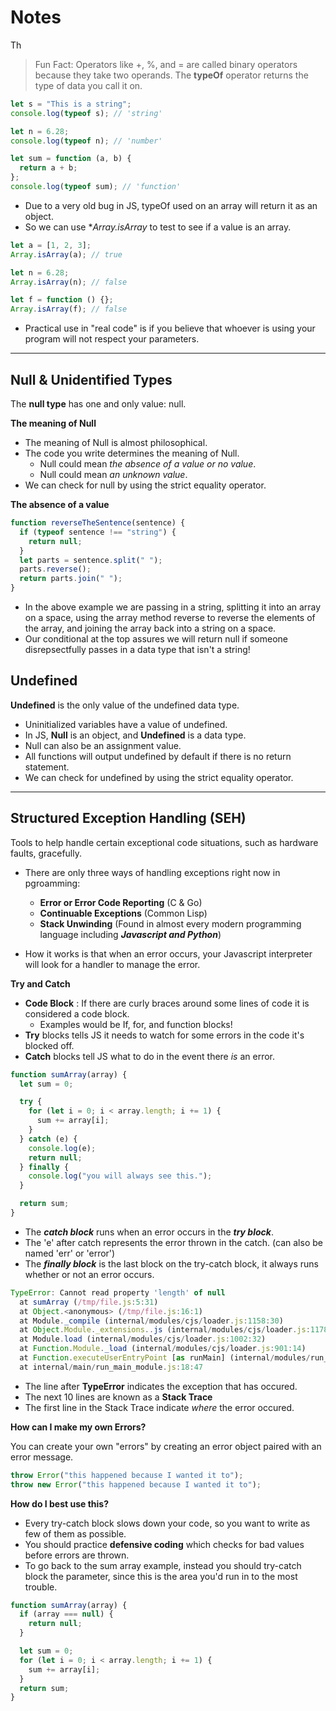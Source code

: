 # **Notes**

Th

> Fun Fact: Operators like +, %, and = are called binary operators because they take two operands.
> The **typeOf** operator returns the type of data you call it on.

```js
let s = "This is a string";
console.log(typeof s); // 'string'

let n = 6.28;
console.log(typeof n); // 'number'

let sum = function (a, b) {
  return a + b;
};
console.log(typeof sum); // 'function'
```

- Due to a very old bug in JS, typeOf used on an array will return it as an object.
- So we can use \*_Array.isArray_ to test to see if a value is an array.

```js
let a = [1, 2, 3];
Array.isArray(a); // true

let n = 6.28;
Array.isArray(n); // false

let f = function () {};
Array.isArray(f); // false
```

- Practical use in "real code" is if you believe that whoever is using your program will not respect your parameters.

---

## **Null & Unidentified Types**

The **null type** has one and only value: null.

**The meaning of Null**

- The meaning of Null is almost philosophical.
- The code you write determines the meaning of Null.
  - Null could mean _the absence of a value or no value_.
  - Null could mean _an unknown value_.
- We can check for null by using the strict equality operator.

**The absence of a value**

```js
function reverseTheSentence(sentence) {
  if (typeof sentence !== "string") {
    return null;
  }
  let parts = sentence.split(" ");
  parts.reverse();
  return parts.join(" ");
}
```

- In the above example we are passing in a string, splitting it into an array on a space, using the array method reverse to reverse the elements of the array, and joining the array back into a string on a space.
- Our conditional at the top assures we will return null if someone disrepsectfully passes in a data type that isn't a string!

## **Undefined**

**Undefined** is the only value of the undefined data type.

- Uninitialized variables have a value of undefined.
- In JS, **Null** is an object, and **Undefined** is a data type.
- Null can also be an assignment value.
- All functions will output undefined by default if there is no return statement.
- We can check for undefined by using the strict equality operator.

---

## **Structured Exception Handling (SEH)**

Tools to help handle certain exceptional code situations, such as hardware faults, gracefully.

- There are only three ways of handling exceptions right now in pgroamming:

  - **Error or Error Code Reporting** (C & Go)
  - **Continuable Exceptions** (Common Lisp)
  - **Stack Unwinding** (Found in almost every modern programming language including _**Javascript and Python**_)

- How it works is that when an error occurs, your Javascript interpreter will look for a handler to manage the error.

**Try and Catch**

- **Code Block** : If there are curly braces around some lines of code it is considered a code block.
  - Examples would be If, for, and function blocks!
- **Try** blocks tells JS it needs to watch for some errors in the code it's blocked off.
- **Catch** blocks tell JS what to do in the event there _is_ an error.

```js
function sumArray(array) {
  let sum = 0;

  try {
    for (let i = 0; i < array.length; i += 1) {
      sum += array[i];
    }
  } catch (e) {
    console.log(e);
    return null;
  } finally {
    console.log("you will always see this.");
  }

  return sum;
}
```

- The _**catch block**_ runs when an error occurs in the _**try block**_.
- The 'e' after catch represents the error thrown in the catch. (can also be named 'err' or 'error')
- The _**finally block**_ is the last block on the try-catch block, it always runs whether or not an error occurs.

```js
TypeError: Cannot read property 'length' of null
  at sumArray (/tmp/file.js:5:31)
  at Object.<anonymous> (/tmp/file.js:16:1)
  at Module._compile (internal/modules/cjs/loader.js:1158:30)
  at Object.Module._extensions..js (internal/modules/cjs/loader.js:1178:10)
  at Module.load (internal/modules/cjs/loader.js:1002:32)
  at Function.Module._load (internal/modules/cjs/loader.js:901:14)
  at Function.executeUserEntryPoint [as runMain] (internal/modules/run_main.js:74:12)
  at internal/main/run_main_module.js:18:47
```

- The line after **TypeError** indicates the exception that has occured.
- The next 10 lines are known as a **Stack Trace**
- The first line in the Stack Trace indicate _where_ the error occured.

**How can I make my own Errors?**

You can create your own "errors" by creating an error object paired with an error message.

```js
throw Error("this happened because I wanted it to");
throw new Error("this happened because I wanted it to");
```

**How do I best use this?**

- Every try-catch block slows down your code, so you want to write as few of them as possible.
- You should practice **defensive coding** which checks for bad values before errors are thrown.
- To go back to the sum array example, instead you should try-catch block the parameter, since this is the area you'd run in to the most trouble.

```js
function sumArray(array) {
  if (array === null) {
    return null;
  }

  let sum = 0;
  for (let i = 0; i < array.length; i += 1) {
    sum += array[i];
  }
  return sum;
}
```
